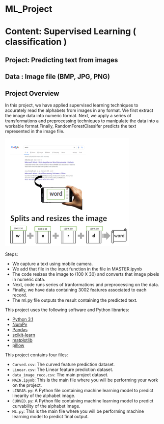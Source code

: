 # ML_Project
# Content: Supervised Learning ( classification )
## Project: Predicting text from images


## Data : Image file (BMP, JPG, PNG)
## Project Overview
In this project, we have applied supervised learning techniques to accurately read the alphabets from images in any format. We first extract the image data into numeric format. Next, we apply a series of transformations and preprocessing techniques to manipulate the data into a workable format.Finally, RandomForestClassifer predicts the text represented in the image file. 

![ML_Project](final_out.PNG)


Steps:
- We capture a text using mobile camera.
- We add that file in the input function in the file in MASTER.ipynb
- The code resizes the image to (100 X 30) and converts that image pixels in numeric data.
- Next, code runs series of tranformations and preprocessing on the data.
- Finally, we have data containing 3002 features associated to each record.
- The ml.py file outputs the result containing the predicted text.

This project uses the following software and Python libraries:

- [Python 3.1](https://www.python.org/download/releases/3.1/)
- [NumPy](http://www.numpy.org/)
- [Pandas](http://pandas.pydata.org/)
- [scikit-learn](http://scikit-learn.org/stable/)
- [matplotlib](http://matplotlib.org/)
- [pillow](https://pillow.readthedocs.io/)



This project contains four files:


- `Curved.csv`: The curved feature prediction dataset.
- `Linear.csv`: The Linear feature prediction dataset.
- `data_image_reco.csv`: The main project dataset. 
- `MAIN.ipynb`: This is the main file where you will be performing your work on the project.
- `LINEAR.py`: A Python file containing machine learning model to predict linearity of the alphabet image.
- `CURVED.py`: A Python file containing machine learning model to predict curvability of the alphabet image.
- `ML.py`: This is the main file where  you will be performing machine learning model to predict final output.









